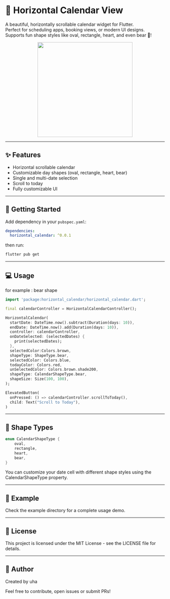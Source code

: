 # 📅 Horizontal Calendar View

A beautiful, horizontally scrollable calendar widget for Flutter.  
Perfect for scheduling apps, booking views, or modern UI designs.
Supports fun shape styles like oval, rectangle, heart, and even bear 🐻!

<p align="center">
  <img src="/Users/youha/project/horizontal_calendar_view/assets/brown_bear_shape.gif" width="300">
</p>

---

## ✨ Features

- Horizontal scrollable calendar
- Customizable day shapes (oval, rectangle, heart, bear)
- Single and multi-date selection
- Scroll to today
- Fully customizable UI

---

## 🚀 Getting Started

Add dependency in your `pubspec.yaml`:

```yaml
dependencies:
  horizontal_calendar: ^0.0.1
```
then run:   

```bash
flutter pub get
```

---

## 💻 Usage

for example : bear shape
```dart
import 'package:horizontal_calendar/horizontal_calendar.dart';

final calendarController = HorizontalCalendarController();

HorizontalCalendar(
  startDate: DateTime.now().subtract(Duration(days: 10)),
  endDate: DateTime.now().add(Duration(days: 10)),
  controller: calendarController,
  onDateSelected: (selectedDates) {
    print(selectedDates);
  },
  selectedColor:Colors.brown,
  shapeType: ShapeType.bear,
  selectedColor: Colors.blue,
  todayColor: Colors.red,
  unSelectedColor: Colors.brown.shade200,
  shapeType: CalendarShapeType.bear, 
  shapeSize: Size(100, 100),
);

ElevatedButton(
  onPressed: () => calendarController.scrollToToday(),
  child: Text("Scroll to Today"),
)
```

---

## 🧩 Shape Types
```dart
enum CalendarShapeType {
    oval,
    rectangle,
    heart,
    bear,
}
```
You can customize your date cell with different shape styles using the CalendarShapeType property.

---

## 📂 Example
Check the example directory for a complete usage demo.

---

## 📜 License
This project is licensed under the MIT License - see the LICENSE file for details.

---

## 🙌 Author
Created by uha

Feel free to contribute, open issues or submit PRs!

